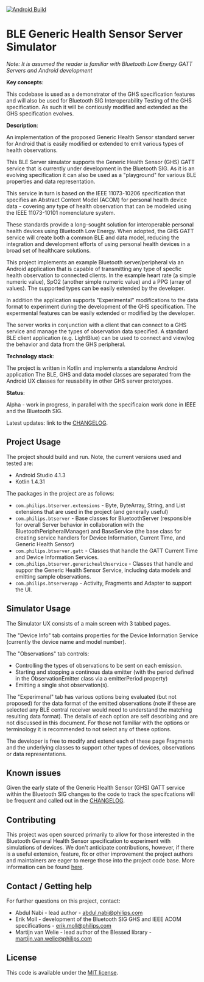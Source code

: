 [![Android Build](https://github.com/philips-labs/BLE-GHS-Server-Simulator/actions/workflows/android.yml/badge.svg)](https://github.com/philips-labs/BLE-GHS-Server-Simulator/actions/workflows/android.yml)

# BLE Generic Health Sensor Server Simulator

*Note: It is assumed the reader is familiar with Bluetooth Low Energy GATT Servers and Android development*


**Key concepts**:

This codebase is used as a demonstrator of the GHS specification features and will also be used for Bluetooth SIG Interoperability Testing of the GHS specification. As such it will be contiously modified and extended as the GHS specification evolves.

**Description**:  

An implementation of the proposed Generic Health Sensor standard server for Android that is easily modified or extended to emit various types of health observations.

This BLE Server simulator supports the Generic Health Sensor (GHS) GATT service that is currently under development in the Bluetooth SIG. As it is an evolving specification it can also be used as a "playground" for various BLE properties and data representation.

This service in turn is based on the IEEE 11073-10206 specification that specifies an Abstract Content Model (ACOM) for personal health device data - covering any type of health observation that can be modeled using the IEEE 11073-10101 nomenclature system.

These standards provide a long-sought solution for interoperable personal health devices using Bluetooth Low Energy. When adopted, the GHS GATT service will create both a common BLE and data model, reducing the integration and development efforts of using personal health devices in a broad set of healthcare solutions.

This project implements an example Bluetooth server/peripheral via an Android application that is capable of transmitting any type of specfic health observation to connected clients. In the example heart rate (a simple numeric value), SpO2 (another simple numeric value) and a PPG (array of values). The supported types can be easily extended by the developer.

In addition the application supports "Experimental" modifications to the data format to experiment during the development of the GHS specification.  The expermental features can be easily extended or modified by the developer.

The server works in conjunction with a client that can connect to a GHS service and manage the types of observation data specified. A standard BLE client application (e.g. LightBlue) can be used to connect and view/log the behavior and data from the GHS peripheral.

**Technology stack**: 

The project is written in Kotlin and implements a standalone Android application
The BLE, GHS and data model classes are separated from the Android UX classes for reusability in other GHS server prototypes.

**Status**:

Alpha - work in progress, in parallel with the specificaion work done in IEEE and the Bluetooth SIG.

Latest updates: link to the [CHANGELOG](CHANGELOG.md).

## Project Usage

The project should build and run. Note, the current versions used and tested are:
* Android Studio 4.1.3
* Kotlin 1.4.31

The packages in the project are as follows:
* ```com.philips.btserver.extensions``` - Byte, ByteArray, String, and List extensions that are used in the project (and generally useful)
* ```com.philips.btserver``` - Base classes for BluetoothServer (responsible for overall Server behavior in collaboration with the BluetoothPeripheralManager) and BaseService (the base class for creating service handlers for Device Information, Current Time, and Generic Health Sensor)
* ```com.philips.btserver.gatt``` - Classes that handle the GATT Current Time and Device Information Services.
* ```com.philips.btserver.generichealthservice``` - Classes that handle and suppor the Generic Health Sensor Service, including data models and emitting sample observations.
* ```com.philips.btserverapp``` - Activity, Fragments and Adapter to support the UI.

## Simulator Usage

The Simulator UX consists of a main screen with 3 tabbed pages.

The "Device Info" tab contains properties for the Device Information Service (currently the device name and model number).

The "Observations" tab controls:
* Controlling the types of observations to be sent on each emission.
* Starting and stopping a continous data emitter (with the period defined in the ObservationEmitter class via a emitterPeriod property)
* Emitting a single shot observation(s). 

The "Experimenal" tab has various options being evaluated (but not proposed) for the data format of the emitted observations (note if these are selected any BLE central receiver would need to understand the matching resulting data format). The details of each option are self describing and are not discussed in this document. For those not familiar with the options or terminology it is recommended to not select any of these options.

The developer is free to modify and extend each of these page Fragments and the underlying classes to support other types of devices, observations or data representations.

## Known issues

Given the early state of the Generic Health Sensor (GHS) GATT service within the Bluetooth SIG changes to the code to track the specifcations will be frequent and called out in the [CHANGELOG](CHANGELOG.md).

## Contributing

This project was open sourced primarily to allow for those interested in the Bluetooth General Health Sensor specification to experiment with simulations of devices. We don't anticipate contributions, however, if there is a useful extension, feature, fix or other improvement the project authors and maintainers are eager to merge those into the project code base. More information can be found [here](CONTRIBUTING.md).

## Contact / Getting help

For further questions on this project, contact:
* Abdul Nabi - lead author - abdul.nabi@philips.com
* Erik Moll - development of the Bluetooth SIG GHS and IEEE ACOM specifications - erik.moll@philips.com
* Martijn van Welie - lead author of the Blessed library - martijn.van.welie@philips.com

## License
This code is available under the [MIT license](LICENSE.md).
